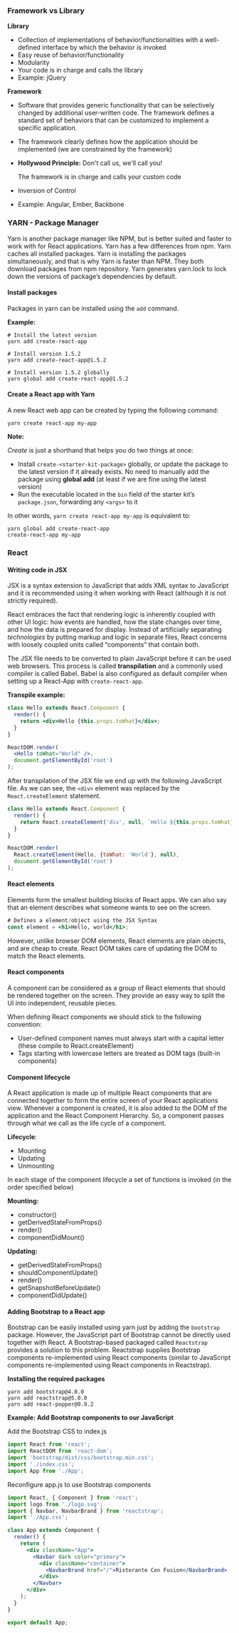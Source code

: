 ### Framework vs Library

**Library**

- Collection of implementations of behavior/functionalities with a well-defined interface by which the behavior is invoked
- Easy reuse of behavior/functionality
- Modularity
- Your code is in charge and calls the library
- Example: jQuery

**Framework** 

- Software that provides generic functionality that can be selectively changed by additional user-written code. The framework defines a standard set of behaviors that can be customized to implement a specific application.

- The framework clearly defines how the application should be implemented (we are constrained by the framework)

- **Hollywood Principle:** Don't call us, we'll call you!

  The framework is in charge and calls your custom code

- Inversion of Control

- Example: Angular, Ember, Backbone



### YARN - Package Manager 

Yarn is another package manager like NPM, but is better suited and faster to work with for React applications. Yarn has a few differences from npm. Yarn caches all installed packages. Yarn is installing the packages simultaneously, and that is why Yarn is faster than NPM. They both download packages from npm repository. Yarn generates yarn.lock to lock down the versions of package’s dependencies by default. 

#### Install packages

Packages in yarn can be installed using the `add` command.

**Example:**

```shell
# Install the latest version
yarn add create-react-app

# Install version 1.5.2
yarn add create-react-app@1.5.2

# Install version 1.5.2 globally
yarn global add create-react-app@1.5.2
```

#### Create a React app with Yarn

A new React web app can be created by typing the following command:

```shell
yarn create react-app my-app
```

**Note:**

*Create* is just a shorthand that helps you do two things at once:

- Install `create-<starter-kit-package>` globally, or update the package to the latest version if it already exists. No need to manually add the package using **global add** (at least if we are fine using the latest version)
- Run the executable located in the `bin` field of the starter kit’s `package.json`, forwarding any `<args>` to it

In other words, `yarn create react-app my-app` is equivalent to:

```shell
yarn global add create-react-app
create-react-app my-app
```



### React

#### Writing code in JSX

JSX is a syntax extension to JavaScript that adds XML syntax to JavaScript and it is recommended using it when working with React (although it is not strictly required).

React embraces the fact that rendering logic is inherently coupled with other UI logic: how events are handled, how the state changes over time, and how the data is prepared for display. Instead of artificially separating *technologies* by putting markup and logic in separate files, React concerns with loosely coupled units called “components” that contain both.

The JSX file needs to be converted to plain JavaScript before it can be used web browsers. This process is called **transpilation** and a commonly used compiler is called Babel. Babel is also configured as default compiler when setting up a React-App with `create-react-app`. 

**Transpile example:**

```jsx
class Hello extends React.Component {
  render() {
    return <div>Hello {this.props.toWhat}</div>;
  }
}

ReactDOM.render(
  <Hello toWhat="World" />,
  document.getElementById('root')
);
```
After transpilation of the JSX file we end up with the following JavaScript file. As we can see, the `<div>` element was replaced by the `React.createElement` statement.

```jsx
class Hello extends React.Component {
  render() {
    return React.createElement('div', null, `Hello ${this.props.toWhat}`);
  }
}

ReactDOM.render(
  React.createElement(Hello, {toWhat: 'World'}, null),
  document.getElementById('root')
);
```

#### React elements

Elements form the smallest building blocks of React apps. We can also say that an element describes what someone wants to see on the screen.

```jsx
# Defines a element/object using the JSX Syntax
const element = <h1>Hello, world</h1>;
```

However, unlike browser DOM elements, React elements are plain objects, and are cheap to create. React DOM takes care of updating the DOM to match the React elements.

#### React components

A component can be considered as a group of React elements that should be rendered together on the screen. They provide an easy way to split the UI into independent, reusable pieces.

When defining React components we should stick to the following convention:

- User-defined component names must always start with a capital letter (these compile to React.createElement)
- Tags starting with lowercase letters are treated as DOM tags (built-in components)

#### Component lifecycle

A React application is made up of multiple React components that  are connected together to form the entire screen of your React applications view.  Whenever a component is created, it is also added to the DOM of the application and the React Component Hierarchy. So, a component passes through what we call as the life cycle of a component.

**Lifecycle**:

- Mounting
- Updating
- Unmounting

In each stage of the component lifecycle a set of functions is invoked (in the order specified below)

**Mounting:**

- constructor()
- getDerivedStateFromProps()
- render()
- componentDidMount()

**Updating:**

- getDerivedStateFromProps()
- shouldComponentUpdate()
- render()
- getSnapshotBeforeUpdate()
- componentDidUpdate()

#### Adding Bootstrap to a React app

Bootstrap can be easily installed using yarn just by adding the `bootstrap` package. However, the JavaScript part of Bootstrap cannot be directly used together with React. A Bootstrap-based packaged called `Reactstrap` provides a solution to this problem. Reactstrap supplies Bootstrap components re-implemented using React components (similar to JavaScript components re-implemented using React components in Reactstrap).

**Installing the required packages**

```shell
yarn add bootstrap@4.0.0
yarn add reactstrap@5.0.0
yarn add react-popper@0.9.2
```

**Example: Add Bootstrap components to our JavaScript**

Add the Bootstrap CSS to index.js

```jsx
import React from 'react';
import ReactDOM from 'react-dom';
import 'bootstrap/dist/css/bootstrap.min.css';
import './index.css';
import App from './App';
```

Reconfigure app.js to use Bootstrap components

```jsx
import React, { Component } from 'react';
import logo from './logo.svg';
import { Navbar, NavbarBrand } from 'reactstrap';
import './App.css';

class App extends Component {
  render() {
    return (
      <div className="App">
        <Navbar dark color="primary">
          <div className="container">
            <NavbarBrand href="/">Ristorante Con Fusion</NavbarBrand>
          </div>
        </Navbar>
      </div>
    );
  }
}

export default App;
```

